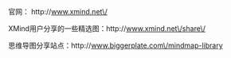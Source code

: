 官网： http:\/\/www.xmind.net\/

XMind用户分享的一些精选图：http:\/\/www.xmind.net\/share\/

思维导图分享站点：http:\/\/www.biggerplate.com\/mindmap-library

